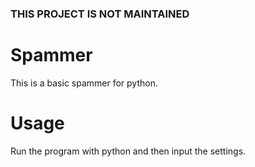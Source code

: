 ### THIS PROJECT IS NOT MAINTAINED
# Spammer
This is a basic spammer for python.
# Usage
Run the program with python and then input the settings.

